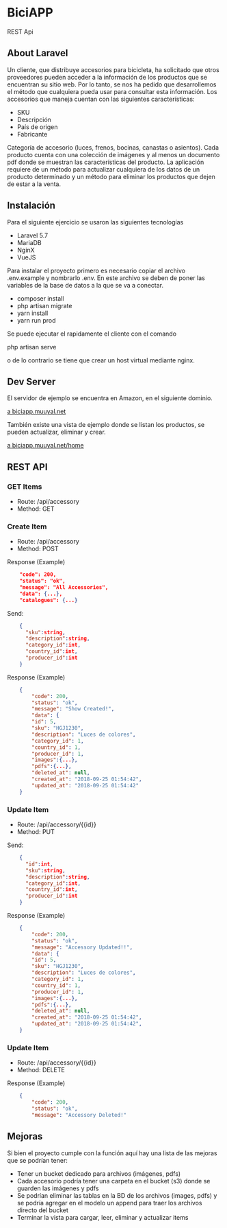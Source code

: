 # BiciAPP

REST Api
## About Laravel

Un cliente, que distribuye accesorios para bicicleta, ha solicitado que otros proveedores pueden acceder a la información de los productos que se encuentran su sitio web. Por lo tanto, se nos ha pedido que desarrollemos el método que cualquiera pueda usar para consultar esta información.
Los accesorios que maneja cuentan con las siguientes características:

- SKU
- Descripción
- País de origen
- Fabricante

Categoría de accesorio (luces, frenos, bocinas, canastas o asientos).
Cada producto cuenta con una colección de imágenes y al menos un documento pdf donde se muestran las características del producto.
La aplicación requiere de un método para actualizar cualquiera de los datos de un producto determinado y un método para eliminar los productos que dejen de estar a la venta.


## Instalación

Para el siguiente ejercicio se usaron las siguientes tecnologías

- Laravel 5.7
- MariaDB
- NginX
- VueJS

Para instalar el proyecto primero es necesario copiar el archivo .env.example y nombrarlo .env. 
En este archivo se deben de poner las variables de la base de datos a la que se va a conectar. 

- composer install
- php artisan migrate
- yarn install
- yarn run prod

Se puede ejecutar el rapidamente el cliente con el comando

php artisan serve

o de lo contrario se tiene que crear un host virtual mediante nginx.

## Dev Server

El servidor de ejemplo se encuentra en Amazon, en el siguiente dominio.

[a biciapp.muuyal.net](http://biciapp.muuyal.net)

También existe una vista de ejemplo donde se listan los productos, 
se pueden actualizar, eliminar y crear.

[a biciapp.muuyal.net/home](http://biciapp.muuyal.net/home)



## REST API

### GET Items

- Route: /api/accessory
- Method: GET

### Create Item

- Route: /api/accessory
- Method: POST

Response (Example)
```json
    "code": 200,
    "status": "ok",
    "message": "All Accessories",
    "data": {...},
    "catalogues": {...}
```

Send: 
```json
    {
      "sku":string,
      "description":string,
      "category_id":int,
      "country_id":int,
      "producer_id":int
    }
```
Response (Example)
```json
    {
        "code": 200,
        "status": "ok",
        "message": "Show Created!",
        "data": {
        "id": 5,
        "sku": "HGJ1230",
        "description": "Luces de colores",
        "category_id": 1,
        "country_id": 1,
        "producer_id": 1,
        "images":{...},
        "pdfs":{...},
        "deleted_at": null,
        "created_at": "2018-09-25 01:54:42",
        "updated_at": "2018-09-25 01:54:42"
    }
```

### Update Item

- Route: /api/accessory/{{id}}
- Method: PUT

Send: 
```json
    {
      "id":int,
      "sku":string,
      "description":string,
      "category_id":int,
      "country_id":int,
      "producer_id":int
    }
```
Response (Example)
```json
    {
        "code": 200,
        "status": "ok",
        "message": "Accessory Updated!!",
        "data": {
        "id": 5,
        "sku": "HGJ1230",
        "description": "Luces de colores",
        "category_id": 1,
        "country_id": 1,
        "producer_id": 1,
        "images":{...},
        "pdfs":{...},
        "deleted_at": null,
        "created_at": "2018-09-25 01:54:42",
        "updated_at": "2018-09-25 01:54:42",
    }
```

### Update Item

- Route: /api/accessory/{{id}}
- Method: DELETE

Response (Example)
```json
    {
        "code": 200,
        "status": "ok",
        "message": "Accessory Deleted!"
```

## Mejoras

Si bien el proyecto cumple con la función aquí hay una lista de las mejoras que se podrían tener:

- Tener un bucket dedicado para archivos (imágenes, pdfs)
- Cada accesorio podría tener una carpeta en el bucket (s3) donde se guarden las imágenes y pdfs
- Se podrían eliminar las tablas en la BD de los archivos (images, pdfs) y se podría agregar en el modelo un append para traer los archivos directo del bucket
- Terminar la vista para cargar, leer, eliminar y actualizar items